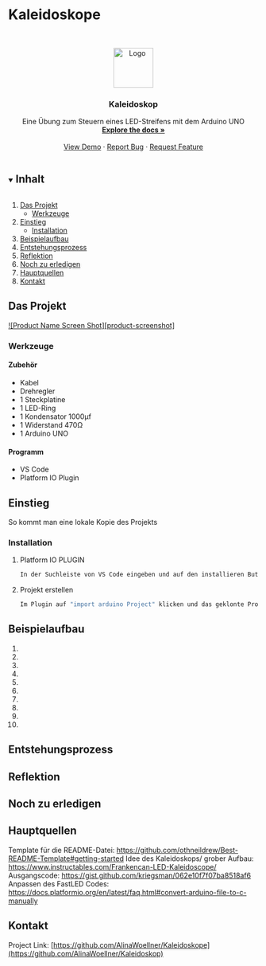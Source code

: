 # Kaleidoskope

<!--
*** To avoid retyping too much info. Do a search and replace for the following:
*** github_username, repo_name, twitter_handle, email, project_title, project_description
-->



<!-- PROJECT SHIELDS -->
<!--
*** I'm using markdown "reference style" links for readability.
*** Reference links are enclosed in brackets [ ] instead of parentheses ( ).
*** See the bottom of this document for the declaration of the reference variables
*** for contributors-url, forks-url, etc. This is an optional, concise syntax you may use.
*** https://www.markdownguide.org/basic-syntax/#reference-style-links
-->


<!-- PROJECT LOGO -->
<br />
<p align="center">
  <a href="https://github.com/AlinaWoellner/Kaleidoskope">
    <img src="images/logo.png" alt="Logo" width="80" height="80">
  </a>

  <h3 align="center">Kaleidoskop</h3>

  <p align="center">
    Eine Übung zum Steuern eines LED-Streifens mit dem Arduino UNO
    <br />
    <a href="https://github.com/AlinaWoellner/Kaleidoskope"><strong>Explore the docs »</strong></a>
    <br />
    <br />
    <a href="https://github.com/AlinaWoellner/Kaleidoskope">View Demo</a>
    ·
    <a href="https://github.com/AlinaWoellner/Kaleidoskope/issues">Report Bug</a>
    ·
    <a href="https://github.com/AlinaWoellner/Kaleidoskope/issues">Request Feature</a>
  </p>
</p>



<!-- TABLE OF CONTENTS -->
<details open="open">
  <summary><h2 style="display: inline-block">Inhalt</h2></summary>
  <ol>
    <li>
      <a href="#das-projekt">Das Projekt</a>
      <ul>
        <li><a href="#werkzeuge">Werkzeuge</a></li>
      </ul>
    </li>
    <li>
      <a href="#einstieg">Einstieg</a>
      <ul>
        <li><a href="#installation">Installation</a></li>
      </ul>
    </li>
    <li><a href="#beispielaufbau">Beispielaufbau</a></li>
    <li><a href="#entstehungsprozess">Entstehungsprozess</a></li>
    <li><a href="#reflektion">Reflektion</a></li>
    <li><a href="#ausstehend">Noch zu erledigen</a></li>
    <li><a href="#hauptquellen">Hauptquellen</a></li>
    <li><a href="#kontakt">Kontakt</a></li>
  </ol>
</details>



<!-- ABOUT THE PROJECT -->
## Das Projekt

[![Product Name Screen Shot][product-screenshot]](https://example.com)



### Werkzeuge

#### Zubehör
* []()   Kabel
* []()   Drehregler
* []()  1 Steckplatine
* []()  1 LED-Ring
* []()  1 Kondensator 1000μf
* []()  1 Widerstand 470Ω
* []()  1 Arduino UNO



#### Programm
* []()  VS Code
* []()  Platform IO Plugin


<!-- GETTING STARTED -->
## Einstieg

So kommt man eine lokale Kopie des Projekts

### Installation

1. Platform IO PLUGIN
   ```sh
   In der Suchleiste von VS Code eingeben und auf den installieren Button klicken
   ```
2. Projekt erstellen
   ```sh
   Im Plugin auf "import arduino Project" klicken und das geklonte Projekt auswählen
   ```

<!-- USAGE EXAMPLES -->
## Beispielaufbau
  1.  
  2.  
  3.  
  4.  
  5.  
  6.  
  7.  
  8.  
  9.  
  10. 


##  Entstehungsprozess



##  Reflektion

## Noch zu erledigen

## Hauptquellen

Template für die README-Datei: https://github.com/othneildrew/Best-README-Template#getting-started
Idee des Kaleidoskops/ grober Aufbau: https://www.instructables.com/Frankencan-LED-Kaleidoscope/
Ausgangscode: https://gist.github.com/kriegsman/062e10f7f07ba8518af6
Anpassen des FastLED Codes: https://docs.platformio.org/en/latest/faq.html#convert-arduino-file-to-c-manually

<!-- CONTACT -->
## Kontakt

Project Link: [https://github.com/AlinaWoellner/Kaleidoskope](https://github.com/AlinaWoellner/Kaleidoskop)




